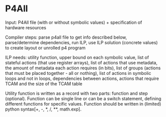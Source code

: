 # P4All

Input: P4All file (with or without symbolic values) + specification of hardware resources

Compiler steps: parse p4all file to get info described below, parse/determine dependencies, run ILP, use ILP solution (concrete values) to create layout or unrolled p4 program

ILP needs: utility function, upper bound on each symbolic value, list of stateful actions (that use register arrays), list of actions that use metadata, the amount of metadata each action requires (in bits), list of groups (actions that must be placed together - all or nothing), list of actions in symbolic loops and not in loops, dependencies between actions, actions that require TCAM and the size of the TCAM table


Utility function is written as a record with two parts: function and step (optional). Function can be single line or can be a switch statement, defining different functions for specific values. Function should be written in (limited) python syntax[+, -, *, /, \*\*, math.exp].
